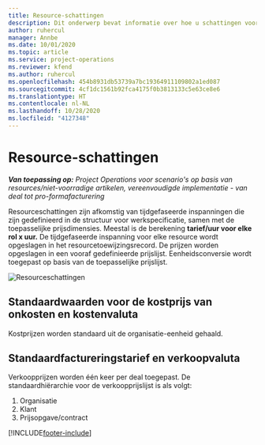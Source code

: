 ```yaml
---
title: Resource-schattingen
description: Dit onderwerp bevat informatie over hoe u schattingen voor resources worden berekend in Project Operations.
author: ruhercul
manager: Annbe
ms.date: 10/01/2020
ms.topic: article
ms.service: project-operations
ms.reviewer: kfend
ms.author: ruhercul
ms.openlocfilehash: 454b8931db53739a7bc19364911109802a1ed087
ms.sourcegitcommit: 4cf1dc1561b92fca4175f0b3813133c5e63ce8e6
ms.translationtype: HT
ms.contentlocale: nl-NL
ms.lasthandoff: 10/28/2020
ms.locfileid: "4127348"
---
```

# <a name="resource-estimates"></a>Resource-schattingen

_**Van toepassing op:** Project Operations voor scenario's op basis van resources/niet-voorradige artikelen, vereenvoudigde implementatie - van deal tot pro-formafacturering_

Resourceschattingen zijn afkomstig van tijdgefaseerde inspanningen die zijn gedefinieerd in de structuur voor werkspecificatie, samen met de toepasselijke prijsdimensies. Meestal is de berekening **tarief/uur voor elke rol x uur.** De tijdgefaseerde inspanning voor elke resource wordt opgeslagen in het resourcetoewijzingsrecord. De prijzen worden opgeslagen in een vooraf gedefinieerde prijslijst. Eenheidsconversie wordt toegepast op basis van de toepasselijke prijslijst.

![Resourceschattingen](./media/navigation12.png)

## <a name="default-cost-price-and-cost-currency"></a>Standaardwaarden voor de kostprijs van onkosten en kostenvaluta

Kostprijzen worden standaard uit de organisatie-eenheid gehaald.

## <a name="default-bill-rate-and-sales-currency"></a>Standaardfactureringstarief en verkoopvaluta

Verkoopprijzen worden één keer per deal toegepast. De standaardhiërarchie voor de verkoopprijslijst is als volgt:

1. Organisatie
2. Klant
3. Prijsopgave/contract


[!INCLUDE[footer-include](../includes/footer-banner.md)]